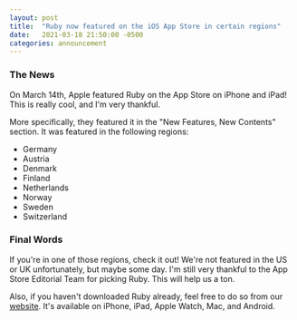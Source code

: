 ```yaml
---
layout: post
title:  "Ruby now featured on the iOS App Store in certain regions"
date:   2021-03-18 21:50:00 -0500
categories: announcement
---
```


### The News

On March 14th, Apple featured Ruby on the App Store on iPhone and iPad! This is really cool, and I'm very thankful.

More specifically, they featured it in the "New Features, New Contents" section. It was featured in the following regions:
- Germany
- Austria
- Denmark
- Finland
- Netherlands
- Norway
- Sweden
- Switzerland

### Final Words

If you're in one of those regions, check it out! We're not featured in the US or UK unfortunately, but maybe some day. I'm still very thankful to the App Store Editorial Team for picking Ruby. This will help us a ton.

Also, if you haven't downloaded Ruby already, feel free to do so from our [website](https://peroxaan.com/Ruby). It's available on iPhone, iPad, Apple Watch, Mac, and Android.
